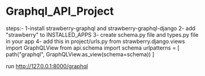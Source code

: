 # Graphql_API_Project
steps:-
   1-install strawberry-graphql and strawberry-graphql-django
   2- add  "strawberry" to INSTALLED_APPS
   3- create schema.py file and types.py file in your app
   4- add this in project/urls.py
      from strawberry.django.views import GraphQLView
      from api.schema import schema
      urlpatterns = [
       path("graphql", GraphQLView.as_view(schema=schema))
    ]
    
   run http://127.0.0.1:8000/graphql
